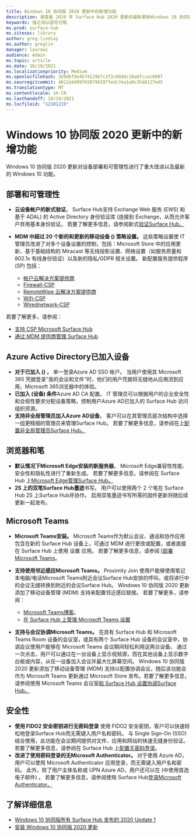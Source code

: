 ```yaml
---
title: Windows 10 协同版 2020 更新中的新增功能
description: 请查看 2020 年 Surface Hub 2020 更新的最新更新Windows 10 协同版新增功能。
keywords: 值之间以逗号分隔
ms.prod: surface-hub
ms.sitesec: library
author: greg-lindsay
ms.author: greglin
manager: laurawi
audience: Admin
ms.topic: article
ms.date: 10/19/2021
ms.localizationpriority: Medium
ms.openlocfilehash: 3b9dbf0e4b7412967c3f2c68ddc10a6fccac8907
ms.sourcegitcommit: 4012a9499f658799197fedc7ea1a0c35d6127ed5
ms.translationtype: MT
ms.contentlocale: zh-CN
ms.lasthandoff: 10/19/2021
ms.locfileid: "12101219"
---
```

# <a name="whats-new-in-windows-10-team-2020-update"></a>Windows 10 协同版 2020 更新中的新增功能

Windows 10 协同版 2020 更新对设备部署和可管理性进行了重大改进以及最新的 Windows 10 功能。

## <a name="deployment-and-manageability"></a>部署和可管理性

- **云设备帐户的新式验证**。 Surface Hub支持 Exchange Web 服务 (EWS) 和基于 ADAL) 的 Active Directory 身份验证库 (连接到 Exchange，从而允许客户弃用基本身份验证。 若要了解更多信息，请参阅新式[验证Surface Hub。](surface-hub-modern-auth.md)
- **MDM 中超过 20 个新的和更新的移动设备 () 策略设置。**  这些策略设置使 IT 管理员改进了对多个设备设置的控制，包括：Microsoft Store 中的应用更新、基于基础结构的 Miracast 等无线投影设置、网络设置（如服务质量和 802.1x 有线身份验证）以及新的隐私/GDPR 相关设置。 新配置服务提供程序 (SP) 包括： 

  - [帐户云解决方案提供商](/windows/client-management/mdm/accounts-csp) 
  - [Firewall-CSP](/windows/client-management/mdm/firewall-csp) 
  - [RemoteWipe 云解决方案提供商](/windows/client-management/mdm/remotewipe-csp) 
  - [Wifi-CSP](/windows/client-management/mdm/wifi-csp) 
  - [Wirednetwork-CSP](/windows/client-management/mdm/wirednetwork-csp) 

若要了解更多，请参阅： 
- [支持 CSP Microsoft Surface Hub](/windows/client-management/mdm/configuration-service-provider-reference#surfacehubcspsupport)
- [通过 MDM 提供商管理 Surface Hub](manage-settings-with-mdm-for-surface-hub.md)

## <a name="azure-active-directory-joined-devices"></a>Azure Active Directory已加入设备

- **对于已加入 () ，** 单一登录Azure AD SSO 帐户。 当用户使用其 Microsoft 365 凭据登录"我的会议和文件"时，他们的用户凭据将无缝地从应用流到应用，Microsoft 365浏览器中的体验。
- **已加入 (设备) 条件**Azure AD CA 配置。 IT 管理员可以根据用户的企业安全性和合规性要求分配设备策略，控制用户Azure AD已加入的 Surface Hub 访问组织资源。
- **支持非全局管理员加入Azure AD设备**。 客户可以在其管理员层次结构中选择一组更精细的管理员来管理Surface Hub。 若要了解更多信息，请参阅在上[配置非全局管理员Surface Hub。](surface-hub-2s-nonglobal-admin.md)

## <a name="browser-and-pen"></a>浏览器和笔

- **默认情况下Microsoft Edge安装的新服务器**。 Microsoft Edge兼容性性能、安全性和隐私性进行了重新生成。 若要了解更多信息，请参阅在 Surface Hub 上[Microsoft Edge管理Surface Hub。](surface-hub-install-chromium-edge.md)
- **2S 上的双笔Surface Hub墨迹**书写。   用户可以使用两个 2 个笔在 Surface Hub 2S 上Surface Hub并协作。 启用双笔墨迹书写所需的固件更新将随后续更新一起发布。

## <a name="microsoft-teams"></a>Microsoft Teams  

- **Microsoft Teams安装。**        Microsoft Teams作为默认会议、通话和协作应用包含在新的 Surface Hub 设备上，可通过 MDM 进行更改或配置，或者直接在 Surface Hub 上使用 设置 应用。 若要了解更多信息，请参阅 [[部署Microsoft Teams](/MicrosoftTeams/teams-surface-hub)。
- **支持使用邻近感应Microsoft Teams。**  Proximity Join 使用户能够使用笔记本电脑/电话Microsoft Teams附近会议Surface Hub安排的呼叫，或将进行中的会议无缝转换到附近的会议Surface Hub。 Windows 10 协同版 2020 更新添加了移动设备管理 (MDM) 支持来配置邻近感应联接。 若要了解更多，请参阅： 

  - [Microsoft Teams博客](https://techcommunity.microsoft.com/t5/microsoft-teams-blog/microsoft-teams-devices-for-shared-spaces-july-and-august-update/ba-p/1604833)。 
  - [在 Surface Hub 上管理 Microsoft Teams 设置](/MicrosoftTeams/rooms/surface-hub-manage-config)

- **支持与会议协调Microsoft Teams。** 在具有 Surface Hub 和 Microsoft Teams Room 设备的会议室，或具有两个 Surface Hub 设备的会议室中，协调会议使用户能够在 Microsoft Teams 会议期间轻松利用这两台设备。 通过一次点击，用户可以通过在一台设备上显示视频源，而在其他设备上显示数字白板或内容，从任一设备加入会议并最大化屏幕空间。 Windows 10 协同版 2020 更新添加了移动设备管理 (MDM) 支持以配置协调会议，随后该功能会作为 Microsoft Teams 更新通过 Microsoft Store 发布。若要了解更多信息，请参阅使用 Microsoft Teams 会议室[和 Surface Hub 设置协调Surface Hub。](/MicrosoftTeams/rooms/coordinated-meetings)

## <a name="security"></a>安全性

- **使用 FIDO2 安全密钥进行无密码登录**    使用 FIDO2 安全密钥，客户可以快速轻松地登录Surface Hub而无需键入用户名和密码。 与 Single Sign-On (SSO) 结合使用，此功能在会议期间提供对文件、应用和网站的快速无缝身份验证。 若要了解更多信息，请参阅在 Surface Hub 上[配置无密码登录](surface-hub-2s-phone-authenticate.md)。
- **改进了使用密码登录的无Microsoft Authenticator。**  对于使用 Azure AD，用户可以使用 Microsoft Authenticator 应用登录，而无需键入用户名和密码。 此外，除了用户主体名称或 UPN Azure AD，用户还可以在 (中使用首选电子邮件) 。 若要了解更多信息，请参阅使用 Surface Hub[登录Microsoft Authenticator。](surface-hub-authenticator-app.md)

## <a name="learn-more"></a>了解详细信息

- [Windows 10 协同版所有 Surface Hub 发布的 2020 Update 1](https://techcommunity.microsoft.com/t5/surface-it-pro-blog/windows-10-team-2020-update-1-released-to-all-surface-hubs/ba-p/2653503)
- [安装 Windows 10 协同版 2020 更新](surface-hub-2020-update.md)  
 